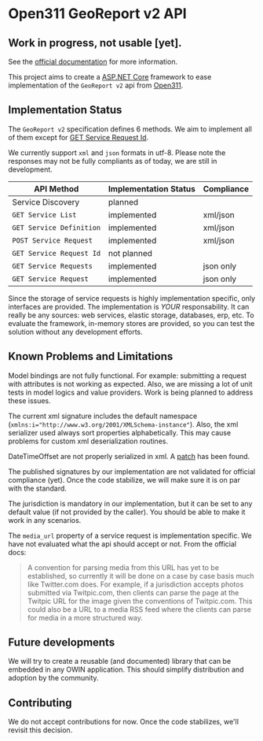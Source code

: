 # Open311 GeoReport v2 API

## Work in progress, not usable [yet].

See the [official documentation](http://wiki.open311.org/GeoReport_v2/) for more information.

This project aims to create a [ASP.NET Core](https://docs.microsoft.com/en-ca/aspnet/core/)
framework to ease implementation of the `GeoReport v2` api from [Open311](http://www.open311.org/).

## Implementation Status

The `GeoReport v2` specification defines 6 methods. We aim to implement all of them
except for [GET Service Request Id](http://wiki.open311.org/GeoReport_v2/#get-servicerequestid-from-a-token).

We currently support `xml` and `json` formats in utf-8. Please note the responses may not be fully
compliants as of today, we are still in development.

| API Method               | Implementation Status | Compliance |
|--------------------------|-----------------------|------------|
| Service Discovery        | planned               |            |
| `GET Service List`       | implemented           | xml/json   |
| `GET Service Definition` | implemented           | xml/json   |
| `POST Service Request`   | implemented           | xml/json   |
| `GET Service Request Id` | not planned           |            |
| `GET Service Requests`   | implemented           | json only  |
| `GET Service Request`    | implemented           | json only  |

Since the storage of service requests is highly implementation specific, only interfaces are provided.
The implementation is *YOUR* responsability. It can really be any sources: web services, elastic storage,
databases, erp, etc.  To evaluate the framework, in-memory stores are provided, so you can test the
solution without any development efforts.

## Known Problems and Limitations

Model bindings are not fully functional. For example: submitting a request with attributes is not working
as expected. Also, we are missing a lot of unit tests in model logics and value providers.
Work is being planned to address these issues.

The current xml signature includes the default namespace (`xmlns:i="http://www.w3.org/2001/XMLSchema-instance"`).
Also, the xml serializer used always sort properties alphabetically.
This may cause problems for custom xml deserialization routines.

DateTimeOffset are not properly serialized in xml. A
[patch](http://stackoverflow.com/questions/35866155/web-api-2-datetimeoffset-xml-serialization-issue)
has been found.

The published signatures by our implementation are not validated for official compliance (yet).
Once the code stabilize, we will make sure it is on par with the standard.

The jurisdiction is mandatory in our implementation, but it can be set to any default value
(if not provided by the caller). You should be able to make it work in any scenarios.

The `media_url` property of a service request is implementation specific. We have not evaluated
what the api should accept or not.  From the official docs:

> A convention for parsing media from this URL has yet to be established, so currently
> it will be done on a case by case basis much like Twitter.com does. For example,
> if a jurisdiction accepts photos submitted via Twitpic.com, then clients can parse the
> page at the Twitpic URL for the image given the conventions of Twitpic.com.
> This could also be a URL to a media RSS feed where the clients can parse for media
> in a more structured way.

## Future developments

We will try to create a reusable (and documented) library that can be embedded in any OWIN application.
This should simplify distribution and adoption by the community.

## Contributing

We do not accept contributions for now. Once the code stabilizes, we'll revisit this decision.
